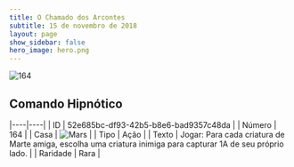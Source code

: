 ```yaml
---
title: O Chamado dos Arcontes
subtitle: 15 de novembro de 2018
layout: page
show_sidebar: false
hero_image: hero.png
---
```


![164](https://cdn.keyforgegame.com/media/card_front/pt/341_164_QCCQ9VXCQH7X_pt.png)

## Comando Hipnótico

|----|----|
| ID | 52e685bc-df93-42b5-b8e6-bad9357c48da |
| Número | 164 |
| Casa | ![Mars](https://archonarcana.com/images/thumb/d/de/Mars.png/22px-Mars.png "Marte") |
| Tipo | Ação |
| Texto | Jogar: Para cada criatura de Marte amiga, escolha uma criatura inimiga para capturar 1A de seu próprio lado. |
| Raridade | Rara |
